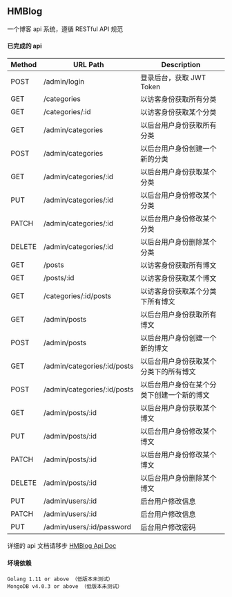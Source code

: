 ## HMBlog
一个博客 api 系统，遵循 RESTful API 规范

#### 已完成的 api
Method |            URL Path         | Description
------ | --------------------------- | ----------------------------------
POST   | /admin/login                | 登录后台，获取 JWT Token
GET    | /categories                 | 以访客身份获取所有分类
GET    | /categories/:id             | 以访客身份获取某个分类
GET    | /admin/categories           | 以后台用户身份获取所有分类
POST   | /admin/categories           | 以后台用户身份创建一个新的分类
GET    | /admin/categories/:id       | 以后台用户身份获取某个分类
PUT    | /admin/categories/:id       | 以后台用户身份修改某个分类
PATCH  | /admin/categories/:id       | 以后台用户身份修改某个分类
DELETE | /admin/categories/:id       | 以后台用户身份删除某个分类
GET    | /posts                      | 以访客身份获取所有博文
GET    | /posts/:id                  | 以访客身份获取某个博文
GET    | /categories/:id/posts       | 以访客身份获取某个分类下所有博文
GET    | /admin/posts                | 以后台用户身份获取所有博文
POST   | /admin/posts                | 以后台用户身份创建一个新的博文
GET    | /admin/categories/:id/posts | 以后台用户身份获取某个分类下的所有博文
POST   | /admin/categories/:id/posts | 以后台用户身份在某个分类下创建一个新的博文
GET    | /admin/posts/:id            | 以后台用户身份获取某个博文
PUT    | /admin/posts/:id            | 以后台用户身份修改某个博文
PATCH  | /admin/posts/:id            | 以后台用户身份修改某个博文
DELETE | /admin/posts/:id            | 以后台用户身份删除某个博文
PUT    | /admin/users/:id            | 后台用户修改信息
PATCH  | /admin/users/:id            | 后台用户修改信息
PUT    | /admin/users/:id/password   | 后台用户修改密码

详细的 api 文档请移步 [HMBlog Api Doc](http://doc.holdmybeer.space/hmblog)

#### 坏境依赖
`Golang 1.11 or above （低版本未测试）`<br />
`MongoDB v4.0.3 or above （低版本未测试）`
